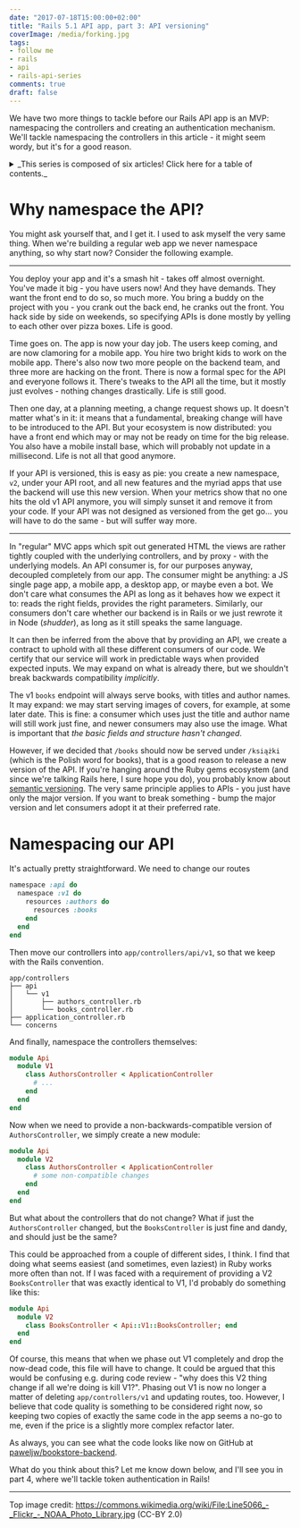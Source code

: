 ```yaml
---
date: "2017-07-18T15:00:00+02:00"
title: "Rails 5.1 API app, part 3: API versioning"
coverImage: /media/forking.jpg
tags:
- follow me
- rails
- api
- rails-api-series
comments: true
draft: false
---
```


We have two more things to tackle before our Rails API app is an MVP: namespacing the controllers and creating an authentication mechanism. We'll tackle namespacing the controllers in this article - it might seem wordy, but it's for a good reason.

<!--more-->

<details>
  <summary>_This series is composed of six articles! Click here for a table of contents._</summary>

  * [Part 0: Stack choices](/2017/07/rails-5.1-api-with-vue.js-frontend-part-0-stack-choices/)
  * [Part 1: Setting up a Rails API app](/2017/07/rails-5.1-api-with-vue.js-frontend-part-1-setting-up-a-rails-api-app/)
  * [Part 2: Modeling reality](/2017/07/rails-5.1-api-with-vue.js-frontend-part-2-modeling-reality/)
  * [Part 3: API versioning](/2017/07/rails-5.1-api-with-vue.js-frontend-part-3-api-versioning/)
  * [Part 4: Authentication and authorization](/2017/07/rails-5.1-api-with-vue.js-frontend-part-4-authentication-and-authorization/)
  * [Part 5: Deploying with confidence](/2017/07/rails-5.1-api-app-part-5-deploying-with-confidence/)
</details>

# Why namespace the API?

You might ask yourself that, and I get it. I used to ask myself the very same thing. When we're building a regular web app we never namespace anything, so why start now? Consider the following example.

---

You deploy your app and it's a smash hit - takes off almost overnight. You've made it big - you have users now! And they have demands. They want the front end to do so, so much more. You bring a buddy on the project with you - you crank out the back end, he cranks out the front. You hack side by side on weekends, so specifying APIs is done mostly by yelling to each other over pizza boxes. Life is good.

Time goes on. The app is now your day job. The users keep coming, and are now clamoring for a mobile app. You hire two bright kids to work on the mobile app. There's also now two more people on the backend team, and three more are hacking on the front. There is now a formal spec for the API and everyone follows it. There's tweaks to the API all the time, but it mostly just evolves - nothing changes drastically. Life is still good.

Then one day, at a planning meeting, a change request shows up. It doesn't matter what's in it: it means that a fundamental, breaking change will have to be introduced to the API. But your ecosystem is now distributed: you have a front end which may or may not be ready on time for the big release. You also have a mobile install base, which will probably not update in a millisecond. Life is not all that good anymore.

If your API is versioned, this is easy as pie: you create a new namespace, `v2`, under your API root, and all new features and the myriad apps that use the backend will use this new version. When your metrics show that no one hits the old v1 API anymore, you will simply sunset it and remove it from your code. If your API was not designed as versioned from the get go... you will have to do the same - but will suffer way more.

---

In "regular" MVC apps which spit out generated HTML the views are rather tightly coupled with the underlying controllers, and by proxy - with the underlying models. An API consumer is, for our purposes anyway, decoupled completely from our app. The consumer might be anything: a JS single page app, a mobile app, a desktop app, or maybe even a bot. We don't care what consumes the API as long as it behaves how we expect it to: reads the right fields, provides the right parameters. Similarly, our consumers don't care whether our backend is in Rails or we just rewrote it in Node (_*shudder*_), as long as it still speaks the same language.

It can then be inferred from the above that by providing an API, we create a contract to uphold with all these different consumers of our code. We certify that our service will work in predictable ways when provided expected inputs. We may expand on what is already there, but we shouldn't break backwards compatibility *implicitly*.

The v1 `books` endpoint will always serve books, with titles and author names. It may expand: we may start serving images of covers, for example, at some later date. This is fine: a consumer which uses just the title and author name will still work just fine, and newer consumers may also use the image. What is important that *the basic fields and structure hasn't changed*.

However, if we decided that `/books` should now be served under `/książki` (which is the Polish word for books), that is a good reason to release a new version of the API. If you're hanging around the Ruby gems ecosystem (and since we're talking Rails here, I sure hope you do), you probably know about [semantic versioning](http://semver.org/). The very same principle applies to APIs - you just have only the major version. If you want to break something - bump the major version and let consumers adopt it at their preferred rate.

# Namespacing our API

It's actually pretty straightforward. We need to change our routes


``` ruby
namespace :api do
  namespace :v1 do
    resources :authors do
      resources :books
    end
  end
end
```

Then move our controllers into `app/controllers/api/v1`, so that we keep with the Rails convention.

```
app/controllers
├── api
│   └── v1
│       ├── authors_controller.rb
│       └── books_controller.rb
├── application_controller.rb
└── concerns
```

And finally, namespace the controllers themselves:

``` ruby
module Api
  module V1
    class AuthorsController < ApplicationController
      # ...
    end
  end
end
```

Now when we need to provide a non-backwards-compatible version of `AuthorsController`, we simply create a new module:

``` ruby
module Api
  module V2
    class AuthorsController < ApplicationController
      # some non-compatible changes
    end
  end
end
```

But what about the controllers that do not change? What if just the `AuthorsController` changed, but the `BooksController` is just fine and dandy, and should just be the same?

This could be approached from a couple of different sides, I think. I find that doing what seems easiest (and sometimes, even laziest) in Ruby works more often than not. If I was faced with a requirement of providing a V2 `BooksController` that was exactly identical to V1, I'd probably do something like this:

``` ruby
module Api
  module V2
    class BooksController < Api::V1::BooksController; end
  end
end
```

Of course, this means that when we phase out V1 completely and drop the now-dead code, this file will have to change. It could be argued that this would be confusing e.g. during code review - "why does this V2 thing change if all we're doing is kill V1?". Phasing out V1 is now no longer a matter of deleting `app/controllers/v1` and updating routes, too. However, I believe that code quality is something to be considered right now, so keeping two copies of exactly the same code in the app seems a no-go to me, even if the price is a slightly more complex refactor later.

As always, you can see what the code looks like now on GitHub at [paweljw/bookstore-backend](https://github.com/paweljw/bookstore-backend/tree/part-3).

What do you think about this? Let me know down below, and I'll see you in part 4, where we'll tackle token authentication in Rails!

---

Top image credit: https://commons.wikimedia.org/wiki/File:Line5066_-_Flickr_-_NOAA_Photo_Library.jpg (CC-BY 2.0)
